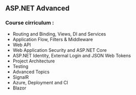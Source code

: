 ## ASP.NET Advanced

### Course cirriculum :

- Routing and Binding, Views, DI and Services
- Application Flow, Filters & Middleware
- Web API
- Web Application Security and ASP.NET Core
- ASP.NET Identity, External Login and JSON Web Tokens
- Project Architecture
- Testing
- Advanced Topics
- SignalR
- Azure, Deployment and CI
- Blazor
